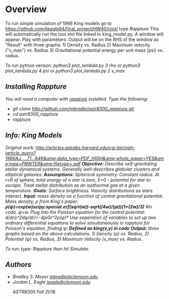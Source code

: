 Overview
========

To run simple simulation of 1966 King models go to https://github.com/jleagle94/final_project/HW40/root/
type <i>
  Rappture 
  </i>
This will automatically run the tool.xml file linked to king_model.py. A window will appear. Play with parameters. Output will be on the RHS of the window as "Result" with three graphs: 1) Density vs. Radius 2) Maximum velocity ("v_max") vs. Radius 3) Gravitational potential energy per unit mass (psi) vs. radius.

To run python version: 
<i>
  python3 plot_lambda.py 3 rho
  </i>
or
<i>
  python3 plot_lambda.py 4 psi
  </i>
or
<i>
  python3 plot_lambda.py 2 v_max

Installing Rappture
------------
You will need a computer with [rappture](https://nanohub.org/infrastructure/rappture/) installed.  Type the following:
* git clone http://github.com/mbradle/astr8300_rappture.git
* cd astr8300_rappture
* rappture

Info: King Models
----
Original work: *http://articles.adsabs.harvard.edu/cgi-bin/nph-iarticle_query?1966AJ.....71...64K&amp;data_type=PDF_HIGH&amp;whole_paper=YES&amp;type=PRINTER&amp;filetype=.pdf*
<b>Objective:</b> Describe self-gravitating stellar dynamical systems. Generally well-describes globular clusters and elliptical galaxies.
<b>Assumptions:</b> Spherical symmetry. Constant radius. At r=R of sphere, total energy of a star is zero, E=0 - potential for star to escape. Treat stellar distribution as an isothermal gas at a given temperature.
<b>Goals:</b> Surface brightness. Velocity distributions as stars interact.
<b>Input:</b> mass density as a function of central gravitational potential.
Mass density, &rho; from King's paper:
**&rho;(&psi;)=exp(w)*scipy.special.erf(sqrt(w))-sqrt((4*w)/(pi))*(1+(2*w)/3)** #In code, &psi;=w.
Plug into the Poisson equation for the central potential:
**d/dr(r^2*d&psi;/dr)=-4*pi*G*r^2*&rho;(&psi;)**
Use separation of variables to set up two ordinary differential equations to solve simultaneously in rappture for Poisson's equation, finding &psi;:
**Defined as king(x,y) in code**
<b>Output:</b> three graphs based on the above calculations. 1) Density (&rho;) vs. Radius, 2) Potential (&psi;) vs. Radius, 3) Maximum Velocity (v_max) vs. Radius.

To run:
type:
*Rappture*
then hit *Simulate*.

Authors
-------

- Bradley S. Meyer <mbradle@clemson.edu>
- Jordan L. Eagle <jeagle@clemson.edu></p>
*ASTR8300 Fall 2018*.
